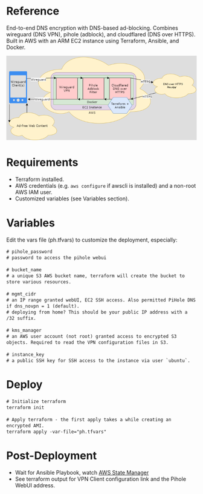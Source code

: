 # Reference
End-to-end DNS encryption with DNS-based ad-blocking. Combines wireguard (DNS VPN), pihole (adblock), and cloudflared (DNS over HTTPS). Built in AWS with an ARM EC2 instance using Terraform, Ansible, and Docker.

![Diagram](diagram.png)

# Requirements
- Terraform installed.
- AWS credentials (e.g. `aws configure` if awscli is installed) and a non-root AWS IAM user.
- Customized variables (see Variables section).

# Variables
Edit the vars file (ph.tfvars) to customize the deployment, especially:

```
# pihole_password
# password to access the pihole webui

# bucket_name
# a unique S3 AWS bucket name, terraform will create the bucket to store various resources.

# mgmt_cidr
# an IP range granted webUI, EC2 SSH access. Also permitted PiHole DNS if dns_novpn = 1 (default).
# deploying from home? This should be your public IP address with a /32 suffix. 

# kms_manager
# an AWS user account (not root) granted access to encrypted S3 objects. Required to read the VPN configuration files in S3.

# instance_key
# a public SSH key for SSH access to the instance via user `ubuntu`.
```

# Deploy
```
# Initialize terraform
terraform init

# Apply terraform - the first apply takes a while creating an encrypted AMI.
terraform apply -var-file="ph.tfvars"
```

# Post-Deployment
- Wait for Ansible Playbook, watch [AWS State Manager](https://console.aws.amazon.com/systems-manager/state-manager)
- See terraform output for VPN Client configuration link and the Pihole WebUI address.

